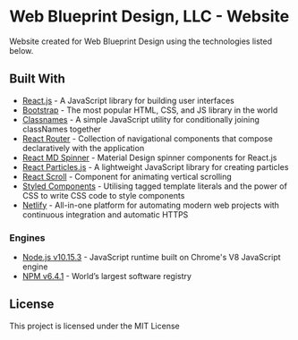 # Web Blueprint Design, LLC - Website

Website created for Web Blueprint Design using the technologies listed below.

## Built With

- [React.js](https://reactjs.org/) - A JavaScript library for building user interfaces
- [Bootstrap](https://getbootstrap.com/) - The most popular HTML, CSS, and JS library in the world
- [Classnames](https://www.npmjs.com/package/classnames) - A simple JavaScript utility for conditionally joining classNames together
- [React Router](https://www.npmjs.com/package/react-router-dom) - Collection of navigational components that compose declaratively with the application
- [React MD Spinner](https://github.com/tsuyoshiwada/react-md-spinner) - Material Design spinner components for React.js
- [React Particles.js](https://vincentgarreau.com/particles.js/) - A lightweight JavaScript library for creating particles
- [React Scroll](https://www.npmjs.com/package/react-scroll) - Component for animating vertical scrolling
- [Styled Components](https://www.styled-components.com/) - Utilising tagged template literals and the power of CSS to write CSS code to style components
- [Netlify](https://www.netlify.com/) - All-in-one platform for automating modern web projects with continuous integration and automatic HTTPS

### Engines

- [Node.js v10.15.3](https://nodejs.org/en/) - JavaScript runtime built on Chrome's V8 JavaScript engine
- [NPM v6.4.1](https://www.npmjs.com/) - World’s largest software registry

## License

This project is licensed under the MIT License
